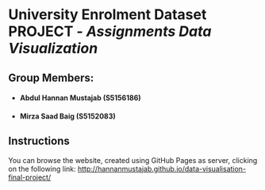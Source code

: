 # **University Enrolment Dataset  PROJECT** - _Assignments Data Visualization_

## **Group Members:** 
- #### Abdul Hannan Mustajab (S5156186)
- #### Mirza Saad Baig (S5152083)

## Instructions
You can browse the website, created using GitHub Pages as server, clicking on the following link: http://hannanmustajab.github.io/data-visualisation-final-project/

